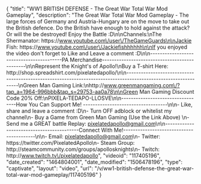{
    "title": "WW1 BRITISH DEFENSE - The Great War Total War Mod Gameplay",
    "description": "The Great War Total War Mod Gameplay - The large forces of Germany and Austria-Hungary are on the move to take out the British defence.  Do the British have enough to hold against the attack? Or will the be destroyed!  Enjoy the Battle :D\n\nChannels:\nThe Shermanator: https:\/\/www.youtube.com\/user\/TheGameGuards\n\nJackie Fish: https:\/\/www.youtube.com\/user\/Jackiefishhhhhh\n\nIf you enjoyed the video don't forget to Like and Leave a comment :D\n\n-----------------------------------------PA Merchandise----------------------------------------------\n\nRepresent the Knight's of Apollo!\nBuy a T-shirt Here: http:\/\/shop.spreadshirt.com\/pixelatedapollo\/\n\n---------------------------------------------------------------------------------------------------------------\nGreen Man Gaming Link:\nhttp:\/\/www.greenmangaming.com\/?tap_a=1964-996bbb&tap_s=29753-aa0a78\n\nGreen Man Gaming Discount Code 20% Off:\nPIXELA-TEDAPO-LLOSVE\n\n----------------------------------How You Can Support Me! -----------------------------------\n\n- Like, share and leave a comment :D\n- Turn OFF adblock or whitelist my channel\n- Buy a Game from Green Man Gaming (Use the Link Above) \n- Send me a GREAT battle Replay: pixelatedapollo@gmail.com\n\n------------------------------------------Connect With Me!-----------------------------------------\n\n- Email: pixelatedapollo@gmail.com\n- Twitter: https:\/\/twitter.com\/PixelatedApollo\n- Steam Group:  http:\/\/steamcommunity.com\/groups\/apollosknights\n- Twitch: http:\/\/www.twitch.tv\/pixelatedapollo",
    "videoid": "117405196",
    "date_created": "1464804001",
    "date_modified": "1506478196",
    "type": "captivate",
    "layout": "video",
    "url": "\/v\/ww1-british-defense-the-great-war-total-war-mod-gameplay\/117405196"
}